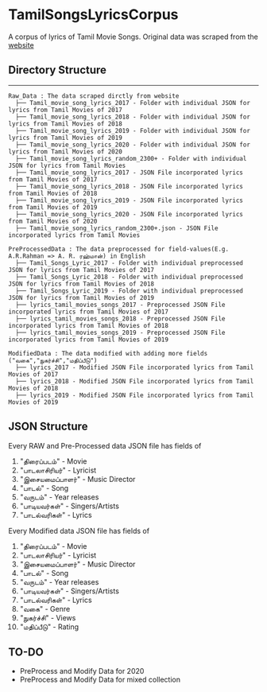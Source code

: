 # TamilSongsLyricsCorpus
A corpus of lyrics of Tamil Movie Songs. Original data was scraped from the [website](https://www.tamilpaa.com/)

## Directory Structure
-----
```
Raw_Data : The data scraped dirctly from website
  ├── Tamil_movie_song_lyrics_2017 - Folder with individual JSON for lyrics from Tamil Movies of 2017
  ├── Tamil_movie_song_lyrics_2018 - Folder with individual JSON for lyrics from Tamil Movies of 2018
  ├── Tamil_movie_song_lyrics_2019 - Folder with individual JSON for lyrics from Tamil Movies of 2019
  ├── Tamil_movie_song_lyrics_2020 - Folder with individual JSON for lyrics from Tamil Movies of 2020
  ├── Tamil_movie_song_lyrics_random_2300+ - Folder with individual JSON for lyrics from Tamil Movies
  ├── Tamil_movie_song_lyrics_2017 - JSON File incorporated lyrics from Tamil Movies of 2017
  ├── Tamil_movie_song_lyrics_2018 - JSON File incorporated lyrics from Tamil Movies of 2018
  ├── Tamil_movie_song_lyrics_2019 - JSON File incorporated lyrics from Tamil Movies of 2019
  ├── Tamil_movie_song_lyrics_2020 - JSON File incorporated lyrics from Tamil Movies of 2020
  ├── Tamil_movie_song_lyrics_random_2300+.json - JSON File incorporated lyrics from Tamil Movies
  
PreProcessedData : The data preprocessed for field-values(E.g. A.R.Rahman => A. R. ரஹ்மான்) in English
  ├── Tamil_Songs_Lyric_2017 - Folder with individual preprocessed JSON for lyrics from Tamil Movies of 2017
  ├── Tamil_Songs_Lyric_2018 - Folder with individual preprocessed JSON for lyrics from Tamil Movies of 2018
  ├── Tamil_Songs_Lyric_2019 - Folder with individual preprocessed JSON for lyrics from Tamil Movies of 2019
  ├── lyrics_tamil_movies_songs_2017 - Preprocessed JSON File incorporated lyrics from Tamil Movies of 2017
  ├── lyrics_tamil_movies_songs_2018 - Preprocessed JSON File incorporated lyrics from Tamil Movies of 2018
  ├── lyrics_tamil_movies_songs_2019 - Preprocessed JSON File incorporated lyrics from Tamil Movies of 2019
  
ModifiedData : The data modified with adding more fields ("வகை","நுகர்ச்சி","மதிப்பீடு")  
  ├── lyrics_2017 - Modified JSON File incorporated lyrics from Tamil Movies of 2017
  ├── lyrics_2018 - Modified JSON File incorporated lyrics from Tamil Movies of 2018
  ├── lyrics_2019 - Modified JSON File incorporated lyrics from Tamil Movies of 2019
```
JSON Structure
---
Every RAW and Pre-Processed data JSON file has fields of 
1. "திரைப்படம்" - Movie
2. "பாடலாசிரியர்" - Lyricist  
3. "இசையமைப்பாளர்" - Music Director
4. "பாடல்" - Song
5. "வருடம்" - Year releases
6. "பாடியவர்கள்" - Singers/Artists
7. "பாடல்வரிகள்" - Lyrics 

Every Modified data JSON file has fields of 
1. "திரைப்படம்" - Movie
2. "பாடலாசிரியர்" - Lyricist  
3. "இசையமைப்பாளர்" - Music Director
4. "பாடல்" - Song
5. "வருடம்" - Year releases
6. "பாடியவர்கள்" - Singers/Artists
7. "பாடல்வரிகள்" - Lyrics 
8. "வகை" - Genre
9. "நுகர்ச்சி" - Views
10. "மதிப்பீடு" - Rating

TO-DO
---
* PreProcess and Modify Data for 2020
* PreProcess and Modify Data for mixed collection 

